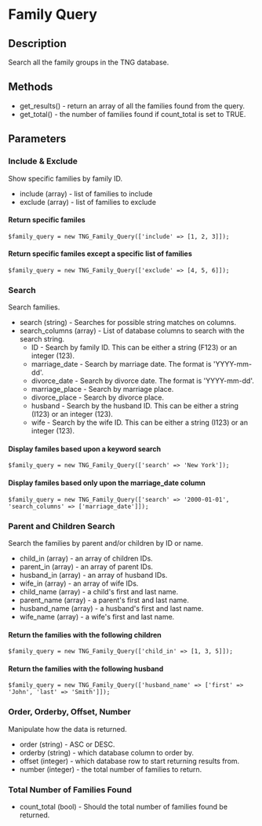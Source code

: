 # Family Query

## Description
Search all the family groups in the TNG database. 

## Methods

* get_results() - return an array of all the families found from the query.
* get_total() - the number of families found if count_total is set to TRUE.

## Parameters

### Include & Exclude
Show specific families by family ID.

* include (array) - list of families to include
* exclude (array) - list of families to exclude

#### Return specific familes
````$family_query = new TNG_Family_Query(['include' => [1, 2, 3]]);````

#### Return specific familes except a specific list of families
````$family_query = new TNG_Family_Query(['exclude' => [4, 5, 6]]);````

### Search
Search families.

* search (string) - Searches for possible string matches on columns.
* search_columns (array) - List of database columns to search with the search string.
	* ID - Search by family ID. This can be either a string (F123) or an integer (123).
	* marriage_date - Search by marriage date. The format is 'YYYY-mm-dd'.
	* divorce_date - Search by divorce date. The format is 'YYYY-mm-dd'.
	* marriage_place - Search by marriage place.
	* divorce_place - Search by divorce place.
	* husband - Search by the husband ID. This can be either a string (I123) or an integer (123).
	* wife - Search by the wife ID. This can be either a string (I123) or an integer (123).
	
#### Display familes based upon a keyword search
````$family_query = new TNG_Family_Query(['search' => 'New York']);````

#### Display familes based only upon the marriage_date column
````$family_query = new TNG_Family_Query(['search' => '2000-01-01', 'search_columns' => ['marriage_date']]);````

### Parent and Children Search
Search the families by parent and/or children by ID or name.

* child_in (array) - an array of children IDs.
* parent_in (array) - an array of parent IDs.
* husband_in (array) - an array of husband IDs.
* wife_in (array) - an array of wife IDs.
* child_name (array) - a child's first and last name.
* parent_name (array) - a parent's first and last name.
* husband_name (array) - a husband's first and last name.
* wife_name (array) - a wife's first and last name.

#### Return the families with the following children
````$family_query = new TNG_Family_Query(['child_in' => [1, 3, 5]]);````

#### Return the families with the following husband
````$family_query = new TNG_Family_Query(['husband_name' => ['first' => 'John', 'last' => 'Smith']]);````

### Order, Orderby, Offset, Number
Manipulate how the data is returned.

* order (string) - ASC or DESC.
* orderby (string) - which database column to order by.
* offset (integer) - which database row to start returning results from.
* number (integer) - the total number of families to return.

### Total Number of Families Found

* count_total (bool) - Should the total number of families found be returned.
